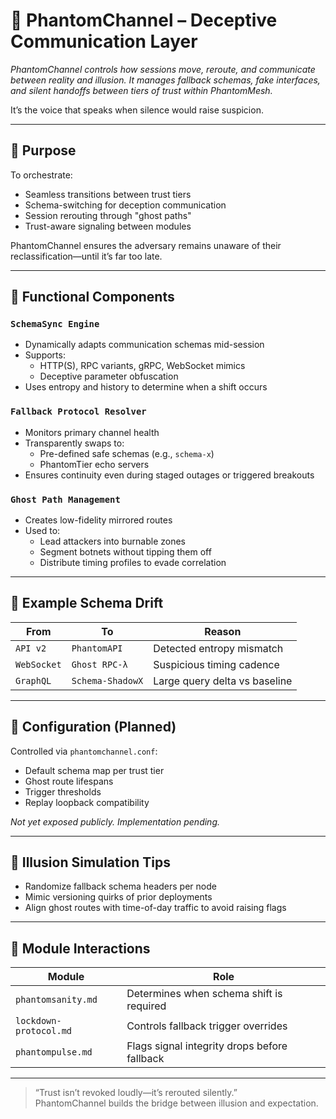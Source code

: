 # 📡 PhantomChannel – Deceptive Communication Layer

_PhantomChannel controls how sessions move, reroute, and communicate between reality and illusion. It manages fallback schemas, fake interfaces, and silent handoffs between tiers of trust within PhantomMesh._

It’s the voice that speaks when silence would raise suspicion.

---

## 🎯 Purpose

To orchestrate:
- Seamless transitions between trust tiers
- Schema-switching for deception communication
- Session rerouting through "ghost paths"
- Trust-aware signaling between modules

PhantomChannel ensures the adversary remains unaware of their reclassification—until it’s far too late.

---

## 🧠 Functional Components

### `SchemaSync Engine`
- Dynamically adapts communication schemas mid-session
- Supports:
  - HTTP(S), RPC variants, gRPC, WebSocket mimics
  - Deceptive parameter obfuscation
- Uses entropy and history to determine when a shift occurs

### `Fallback Protocol Resolver`
- Monitors primary channel health
- Transparently swaps to:
  - Pre-defined safe schemas (e.g., `schema-x`)
  - PhantomTier echo servers
- Ensures continuity even during staged outages or triggered breakouts

### `Ghost Path Management`
- Creates low-fidelity mirrored routes
- Used to:
  - Lead attackers into burnable zones
  - Segment botnets without tipping them off
  - Distribute timing profiles to evade correlation

---

## 🧾 Example Schema Drift

| From         | To            | Reason                          |
|--------------|---------------|----------------------------------|
| `API v2`     | `PhantomAPI`  | Detected entropy mismatch       |
| `WebSocket`  | `Ghost RPC-λ` | Suspicious timing cadence       |
| `GraphQL`    | `Schema-ShadowX` | Large query delta vs baseline |

---

## 🧰 Configuration (Planned)

Controlled via `phantomchannel.conf`:

- Default schema map per trust tier
- Ghost route lifespans
- Trigger thresholds
- Replay loopback compatibility

_Not yet exposed publicly. Implementation pending._

---

## 🧪 Illusion Simulation Tips

- Randomize fallback schema headers per node
- Mimic versioning quirks of prior deployments
- Align ghost routes with time-of-day traffic to avoid raising flags

---

## 🔌 Module Interactions

| Module                    | Role                                           |
|---------------------------|------------------------------------------------|
| `phantomsanity.md`        | Determines when schema shift is required       |
| `lockdown-protocol.md`    | Controls fallback trigger overrides            |
| `phantompulse.md`         | Flags signal integrity drops before fallback   |

---

> “Trust isn’t revoked loudly—it’s rerouted silently.”  
> PhantomChannel builds the bridge between illusion and expectation.
